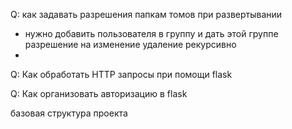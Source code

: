 Q: как задавать разрешения папкам томов при развертывании
- нужно добавить пользователя в группу и дать этой группе разрешение на изменение удаление рекурсивно
-
Q: Как обработать HTTP запросы при помощи flask


Q: Как организовать авторизацию в flask

базовая структура проекта

